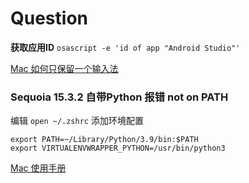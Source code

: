 # Question

**获取应用ID** `osascript -e 'id of app "Android Studio"'`

[Mac 如何只保留一个输入法](https://github.com/0xAiKang/Note/blob/master/Mac/Mac%20如何只保留一个输入法.md)

###  Sequoia 15.3.2 自带Python 报错 not on PATH

编辑  `open ~/.zshrc` 添加环境配置

```shell
export PATH=~/Library/Python/3.9/bin:$PATH
export VIRTUALENVWRAPPER_PYTHON=/usr/bin/python3
```

[Mac 使用手册](https://support.apple.com/zh-cn/guide/mac-help/welcome/mac)
